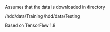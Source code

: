 Assumes that the data is downloaded in directory

/hdd/data/Training
/hdd/data/Testing

Based on TensorFlow 1.8
